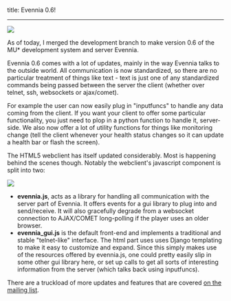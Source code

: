 title: Evennia 0.6!

--- 

[![](https://1.bp.blogspot.com/-2Axqwk9ps84/Ui8fvdZ3ReI/AAAAAAAAB-M/_W0YsmCG6BwRv8a01AOG-nXfYws5wCilwCKgB/s1600/evennia_logo_small.png)](https://1.bp.blogspot.com/-2Axqwk9ps84/Ui8fvdZ3ReI/AAAAAAAAB-M/_W0YsmCG6BwRv8a01AOG-nXfYws5wCilwCKgB/s1600/evennia_logo_small.png)

As of today, I merged the development branch to make version 0.6 of the MU* development system and server Evennia.  
  
Evennia 0.6 comes with a lot of updates, mainly in the way Evennia talks to the outside world. All communication is now standardized, so there are no particular treatment of things like text - text is just one of any standardized commands being passed between the server the client (whether over telnet, ssh, websockets or ajax/comet).  
  
For example the user can now easily plug in "inputfuncs" to handle any data coming from the client. If you want your client to offer some particular functionality, you just need to plop in a python function to handle it, server-side. We also now offer a lot of utility functions for things like monitoring change (tell the client whenever your health status changes so it can update a health bar or flash the screen).  
  
The HTML5 webclient has itself updated considerably. Most is happening behind the scenes though. Notably the webclient's javascript component is split into two:  
  

[![](https://1.bp.blogspot.com/-vx-uriUXOjI/V0If9Q3TcVI/AAAAAAAAEm4/35haAV1OyAoafjxwHP8wMcOad4CC4OpkQCLcB/s400/evennia_screen.png)](https://1.bp.blogspot.com/-vx-uriUXOjI/V0If9Q3TcVI/AAAAAAAAEm4/35haAV1OyAoafjxwHP8wMcOad4CC4OpkQCLcB/s1600/evennia_screen.png)

-    **evennia.js**, acts as a library for handling all communication with the server part of Evennia. It offers events for a gui library to plug into and send/receive. It will also gracefully degrade from a websocket connection to AJAX/COMET long-polling if the player uses an older browser. 
-   **evennia_gui.js** is the default front-end and implements a traditional and stable "telnet-like" interface. The html part uses uses Django templating to make it easy to customize and expand. Since this simply makes use of the resources offered by evennia.js, one could pretty easily slip in some other gui library here, or set up calls to get all sorts of interesting information from the server (which talks back using inputfuncs). 

There are a truckload of more updates and features that are covered [on the mailing list](https://groups.google.com/forum/#!category-topic/evennia/evennia-news/Ik8hi7ajZlI).
